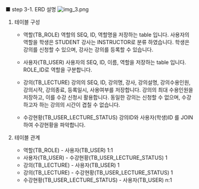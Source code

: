 
■ step 3-1. ERD 설명
![img_3.png](img_3.png)

1) 테이블 구성
   * 역할(TB_ROLE)
    역할의 SEQ, ID, 역할명을 저장하는 table 입니다.
    사용자의 역할을 학생은 STUDENT 강사는 INSTRUCTOR로 분류 하였습니다.
    학생은 강의를 신청할 수 있으며, 강사는 강의를 등록할 수 있습니다.

   * 사용자(TB_USER)
    사용자의 SEQ, ID, 이름, 역할을 저장하는 table 입니다.
    ROLE_ID로 역할을 구분합니다.

   * 강의(TB_LECTURE)
    강의의 SEQ, ID, 강의명, 강사, 강의설명, 강의수용인원, 강의시작, 강의종료, 등록일시, 사용여부를 저장합니다.
    강의의 최대 수용인원을 저장하고, 이를 수강 신청시 활용합니다.
    동일한 강의는 신청할 수 없으며,
    수강하고자 하는 강의의 시간이 겹칠 수 없습니다.

   * 수강현황(TB_USER_LECTURE_STATUS)
    강의ID와 사용자(학생)ID 를 JOIN 하여 수강현황을 파악합니다.

2) 테이블 관계
   * 역할(TB_ROLE) - 사용자(TB_USER) 1:1
   * 사용자(TB_USER) - 수강현황(TB_USER_LECTURE_STATUS) 1
   * 강의(TB_LECTURE) - 사용자(TB_USER) 1 
   * 강의(TB_LECTURE) - 수강현황(TB_USER_LECTURE_STATUS) 1
   * 수강현황(TB_USER_LECTURE_STATUS) - 사용자(TB_USER) n:1
    
